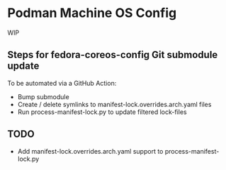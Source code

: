 # Podman Machine OS Config

WIP

## Steps for fedora-coreos-config Git submodule update

To be automated via a GitHub Action:
- Bump submodule
- Create / delete symlinks to manifest-lock.overrides.arch.yaml files
- Run process-manifest-lock.py to update filtered lock-files

## TODO

- Add manifest-lock.overrides.arch.yaml support to process-manifest-lock.py
